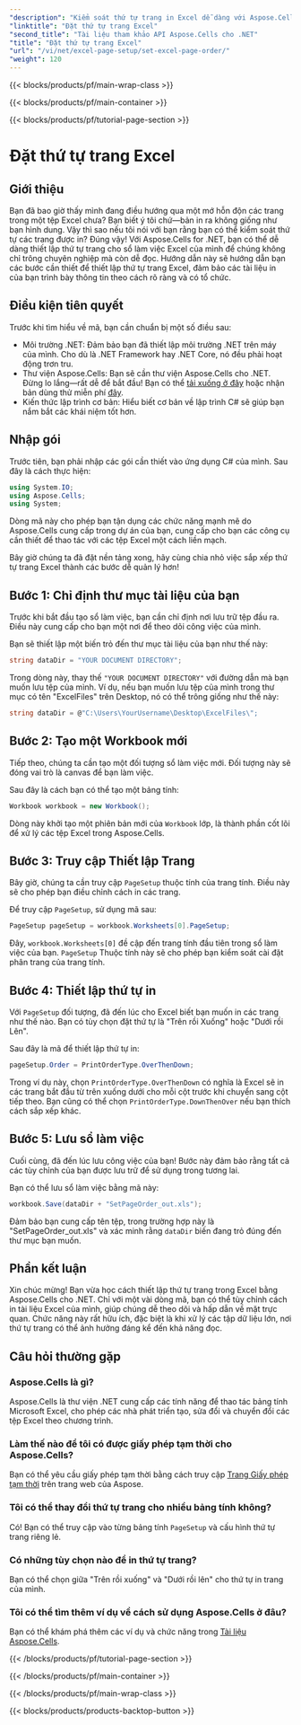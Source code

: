 ```yaml
---
"description": "Kiểm soát thứ tự trang in Excel dễ dàng với Aspose.Cells cho .NET. Tìm hiểu cách tùy chỉnh quy trình làm việc của bạn trong hướng dẫn từng bước này."
"linktitle": "Đặt thứ tự trang Excel"
"second_title": "Tài liệu tham khảo API Aspose.Cells cho .NET"
"title": "Đặt thứ tự trang Excel"
"url": "/vi/net/excel-page-setup/set-excel-page-order/"
"weight": 120
---
```


{{< blocks/products/pf/main-wrap-class >}}

{{< blocks/products/pf/main-container >}}

{{< blocks/products/pf/tutorial-page-section >}}

# Đặt thứ tự trang Excel

## Giới thiệu

Bạn đã bao giờ thấy mình đang điều hướng qua một mớ hỗn độn các trang trong một tệp Excel chưa? Bạn biết ý tôi chứ—bản in ra không giống như bạn hình dung. Vậy thì sao nếu tôi nói với bạn rằng bạn có thể kiểm soát thứ tự các trang được in? Đúng vậy! Với Aspose.Cells for .NET, bạn có thể dễ dàng thiết lập thứ tự trang cho sổ làm việc Excel của mình để chúng không chỉ trông chuyên nghiệp mà còn dễ đọc. Hướng dẫn này sẽ hướng dẫn bạn các bước cần thiết để thiết lập thứ tự trang Excel, đảm bảo các tài liệu in của bạn trình bày thông tin theo cách rõ ràng và có tổ chức.

## Điều kiện tiên quyết

Trước khi tìm hiểu về mã, bạn cần chuẩn bị một số điều sau:

- Môi trường .NET: Đảm bảo bạn đã thiết lập môi trường .NET trên máy của mình. Cho dù là .NET Framework hay .NET Core, nó đều phải hoạt động trơn tru.
- Thư viện Aspose.Cells: Bạn sẽ cần thư viện Aspose.Cells cho .NET. Đừng lo lắng—rất dễ để bắt đầu! Bạn có thể [tải xuống ở đây](https://releases.aspose.com/cells/net/) hoặc nhận bản dùng thử miễn phí [đây](https://releases.aspose.com/).
- Kiến thức lập trình cơ bản: Hiểu biết cơ bản về lập trình C# sẽ giúp bạn nắm bắt các khái niệm tốt hơn.

## Nhập gói

Trước tiên, bạn phải nhập các gói cần thiết vào ứng dụng C# của mình. Sau đây là cách thực hiện:

```csharp
using System.IO;
using Aspose.Cells;
using System;
```

Dòng mã này cho phép bạn tận dụng các chức năng mạnh mẽ do Aspose.Cells cung cấp trong dự án của bạn, cung cấp cho bạn các công cụ cần thiết để thao tác với các tệp Excel một cách liền mạch.

Bây giờ chúng ta đã đặt nền tảng xong, hãy cùng chia nhỏ việc sắp xếp thứ tự trang Excel thành các bước dễ quản lý hơn!

## Bước 1: Chỉ định thư mục tài liệu của bạn

Trước khi bắt đầu tạo sổ làm việc, bạn cần chỉ định nơi lưu trữ tệp đầu ra. Điều này cung cấp cho bạn một nơi để theo dõi công việc của mình. 

Bạn sẽ thiết lập một biến trỏ đến thư mục tài liệu của bạn như thế này:

```csharp
string dataDir = "YOUR DOCUMENT DIRECTORY";
```

Trong dòng này, thay thế `"YOUR DOCUMENT DIRECTORY"` với đường dẫn mà bạn muốn lưu tệp của mình. Ví dụ, nếu bạn muốn lưu tệp của mình trong thư mục có tên "ExcelFiles" trên Desktop, nó có thể trông giống như thế này:

```csharp
string dataDir = @"C:\Users\YourUsername\Desktop\ExcelFiles\";
```

## Bước 2: Tạo một Workbook mới


Tiếp theo, chúng ta cần tạo một đối tượng sổ làm việc mới. Đối tượng này sẽ đóng vai trò là canvas để bạn làm việc.

Sau đây là cách bạn có thể tạo một bảng tính:

```csharp
Workbook workbook = new Workbook();
```

Dòng này khởi tạo một phiên bản mới của `Workbook` lớp, là thành phần cốt lõi để xử lý các tệp Excel trong Aspose.Cells.

## Bước 3: Truy cập Thiết lập Trang


Bây giờ, chúng ta cần truy cập `PageSetup` thuộc tính của trang tính. Điều này sẽ cho phép bạn điều chỉnh cách in các trang.

Để truy cập `PageSetup`, sử dụng mã sau:

```csharp
PageSetup pageSetup = workbook.Worksheets[0].PageSetup;
```

Đây, `workbook.Worksheets[0]` đề cập đến trang tính đầu tiên trong sổ làm việc của bạn. `PageSetup` Thuộc tính này sẽ cho phép bạn kiểm soát cài đặt phân trang của trang tính.

## Bước 4: Thiết lập thứ tự in


Với `PageSetup` đối tượng, đã đến lúc cho Excel biết bạn muốn in các trang như thế nào. Bạn có tùy chọn đặt thứ tự là "Trên rồi Xuống" hoặc "Dưới rồi Lên".

Sau đây là mã để thiết lập thứ tự in:

```csharp
pageSetup.Order = PrintOrderType.OverThenDown;
```

Trong ví dụ này, chọn `PrintOrderType.OverThenDown` có nghĩa là Excel sẽ in các trang bắt đầu từ trên xuống dưới cho mỗi cột trước khi chuyển sang cột tiếp theo. Bạn cũng có thể chọn `PrintOrderType.DownThenOver` nếu bạn thích cách sắp xếp khác.

## Bước 5: Lưu sổ làm việc


Cuối cùng, đã đến lúc lưu công việc của bạn! Bước này đảm bảo rằng tất cả các tùy chỉnh của bạn được lưu trữ để sử dụng trong tương lai.

Bạn có thể lưu sổ làm việc bằng mã này:

```csharp
workbook.Save(dataDir + "SetPageOrder_out.xls");
```

Đảm bảo bạn cung cấp tên tệp, trong trường hợp này là "SetPageOrder_out.xls" và xác minh rằng `dataDir` biến đang trỏ đúng đến thư mục bạn muốn.

## Phần kết luận

Xin chúc mừng! Bạn vừa học cách thiết lập thứ tự trang trong Excel bằng Aspose.Cells cho .NET. Chỉ với một vài dòng mã, bạn có thể tùy chỉnh cách in tài liệu Excel của mình, giúp chúng dễ theo dõi và hấp dẫn về mặt trực quan. Chức năng này rất hữu ích, đặc biệt là khi xử lý các tập dữ liệu lớn, nơi thứ tự trang có thể ảnh hưởng đáng kể đến khả năng đọc. 

## Câu hỏi thường gặp

### Aspose.Cells là gì?
Aspose.Cells là thư viện .NET cung cấp các tính năng để thao tác bảng tính Microsoft Excel, cho phép các nhà phát triển tạo, sửa đổi và chuyển đổi các tệp Excel theo chương trình.

### Làm thế nào để tôi có được giấy phép tạm thời cho Aspose.Cells?
Bạn có thể yêu cầu giấy phép tạm thời bằng cách truy cập [Trang Giấy phép tạm thời](https://purchase.aspose.com/temporary-license/) trên trang web của Aspose.

### Tôi có thể thay đổi thứ tự trang cho nhiều bảng tính không?
Có! Bạn có thể truy cập vào từng bảng tính `PageSetup` và cấu hình thứ tự trang riêng lẻ.

### Có những tùy chọn nào để in thứ tự trang?
Bạn có thể chọn giữa "Trên rồi xuống" và "Dưới rồi lên" cho thứ tự in trang của mình.

### Tôi có thể tìm thêm ví dụ về cách sử dụng Aspose.Cells ở đâu?
Bạn có thể khám phá thêm các ví dụ và chức năng trong [Tài liệu Aspose.Cells](https://reference.aspose.com/cells/net/).

{{< /blocks/products/pf/tutorial-page-section >}}

{{< /blocks/products/pf/main-container >}}

{{< /blocks/products/pf/main-wrap-class >}}

{{< blocks/products/products-backtop-button >}}